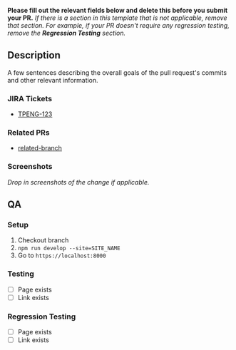 **Please fill out the relevant fields below and delete this before you submit your PR.**
_If there is a section in this template that is not applicable, remove that section. For example, if your PR doesn't require any regression testing, remove the **Regression Testing** section._

## Description

A few sentences describing the overall goals of the pull request's commits and other relevant information.

### JIRA Tickets

- [TPENG-123](https://timeusa.atlassian.net/browse/TPENG-123)

### Related PRs

- [related-branch]()

### Screenshots

_Drop in screenshots of the change if applicable._

## QA

### Setup

1. Checkout branch
2. `npm run develop --site=SITE_NAME`
3. Go to `https://localhost:8000`

### Testing

- [ ] Page exists
- [ ] Link exists

### Regression Testing

- [ ] Page exists
- [ ] Link exists
